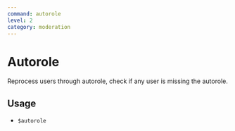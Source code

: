 ```yaml
---
command: autorole
level: 2
category: moderation
---
```


# Autorole

Reprocess users through autorole, check if any user is missing the autorole.

## Usage

- `$autorole`
